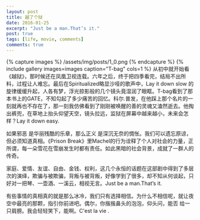 ```yaml
---
layout: post
title: 越了个狱
date: 2016-01-25
excerpt: "Just be a man.That’s it."
post: true
tags: [life, movie, comments]
comments: true
---
```

{% capture images %}
/assets/img/posts/1_0.png
{% endcapture %}
{% include gallery images=images caption="T-bag" cols=1 %}
从初中就开始看《越狱》，那时候还在凤凰卫视连载。六年之后，终于把四季看完，结局不出所料，过程让人难忘。最后在Spiritualized略显沙哑的歌声中，Lay it down slow 的旋律缓缓升起，人各有梦，浮光掠影般的几个镜头竟湿润了眼眶。T-bag看到了那本书上的GATE，不知勾起了多少痛苦的回忆。科尔.普发，在他踩上那个名片的一刻就再也不存在了，那一刻我仿佛看到了刚刚被唤醒的善的灵魂又溘然逝去。他掏出裤兜，在草地上抬头仰望天空，镜头拉远，监狱在屏幕中越来越小，未来会怎样？Lay it down easy.

如果邪恶 是华丽残酷的乐章，那么正义 是深沉无奈的惆怅。我们可以遗忘原谅，但必须知道真相。《Prison Break》里Machel的行为诠释了个人对社会的力量，正所谓，每一朵雪花在雪崩发生时都有责任。如此黑暗的社会背景，成就了一群人的传奇。

家庭、爱情、友谊、自由、金钱、权利，这几个永恒的话题在这部剧中得到了多层次的演绎，欺骗与被欺骗，背叛与被背叛，好像学到了很多，却不知从何谈起，只好对一把琴、一壶酒、一溪云，相视无言。Just be a man.That’s it.

有些事情的真相真的就是那么冰冷，我们只有选择相信。为什么不相信呢，就让夜空中最亮的那颗，指引你前进吧。偶尔，你揩揩鼻头的泡泡，仰头问，能否 给一只肩膀。我会轻轻笑下，能啊。C'est la vie .
